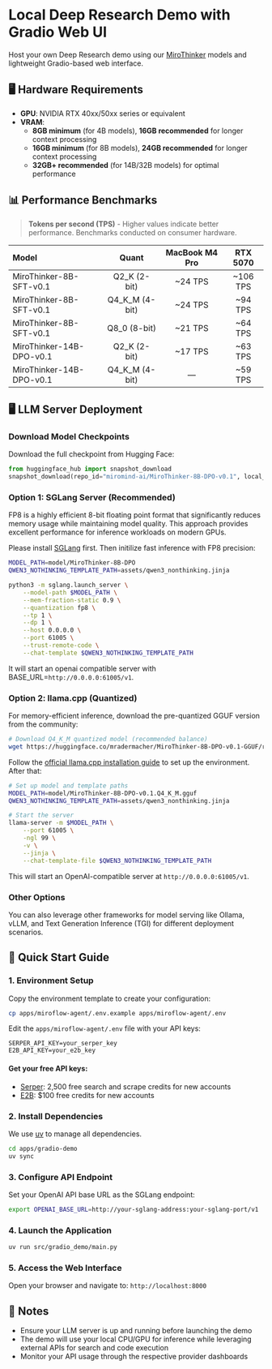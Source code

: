 # Local Deep Research Demo with Gradio Web UI

Host your own Deep Research demo using our [MiroThinker](https://huggingface.co/miromind-ai/MiroThinker-8B-DPO-v0.1) models and lightweight Gradio-based web interface.

## 🖥️ Hardware Requirements
- **GPU**: NVIDIA RTX 40xx/50xx series or equivalent
- **VRAM**:
   - **8GB minimum** (for 4B models), **16GB recommended** for longer context processing
   - **16GB minimum** (for 8B models), **24GB recommended** for longer context processing
   - **32GB+ recommended** (for 14B/32B models) for optimal performance

## 📊 Performance Benchmarks

> **Tokens per second (TPS)** - Higher values indicate better performance. Benchmarks conducted on consumer hardware.

| Model | Quant | MacBook M4 Pro | RTX 5070 |
|:------|:-----:|:--------------:|:--------:|
| MiroThinker-8B-SFT-v0.1 | Q2_K (2-bit) | ~24 TPS | ~106 TPS |
| MiroThinker-8B-SFT-v0.1 | Q4_K_M (4-bit) | ~24 TPS | ~94 TPS |
| MiroThinker-8B-SFT-v0.1 | Q8_0 (8-bit) | ~21 TPS | ~64 TPS |
| MiroThinker-14B-DPO-v0.1 | Q2_K (2-bit) | ~17 TPS | ~63 TPS |
| MiroThinker-14B-DPO-v0.1 | Q4_K_M (4-bit) | — | ~59 TPS |

## 🖥️ LLM Server Deployment

### Download Model Checkpoints

Download the full checkpoint from Hugging Face:
```python
from huggingface_hub import snapshot_download
snapshot_download(repo_id="miromind-ai/MiroThinker-8B-DPO-v0.1", local_dir="model/MiroThinker-8B-DPO")
```

### Option 1: SGLang Server (Recommended)

FP8 is a highly efficient 8-bit floating point format that significantly reduces memory usage while maintaining model quality. This approach provides excellent performance for inference workloads on modern GPUs.

Please install [SGLang](https://github.com/sgl-project/sglang) first. Then initilize fast inference with FP8 precision:
```bash
MODEL_PATH=model/MiroThinker-8B-DPO
QWEN3_NOTHINKING_TEMPLATE_PATH=assets/qwen3_nonthinking.jinja

python3 -m sglang.launch_server \
    --model-path $MODEL_PATH \
    --mem-fraction-static 0.9 \
    --quantization fp8 \
    --tp 1 \
    --dp 1 \
    --host 0.0.0.0 \
    --port 61005 \
    --trust-remote-code \
    --chat-template $QWEN3_NOTHINKING_TEMPLATE_PATH
```

It will start an openai compatible server with BASE_URL=`http://0.0.0.0:61005/v1`.

### Option 2: llama.cpp (Quantized)

For memory-efficient inference, download the pre-quantized GGUF version from the community:

```bash
# Download Q4_K_M quantized model (recommended balance)
wget https://huggingface.co/mradermacher/MiroThinker-8B-DPO-v0.1-GGUF/resolve/main/MiroThinker-8B-DPO-v0.1.Q4_K_M.gguf
```

Follow the [official llama.cpp installation guide](https://github.com/ggml-org/llama.cpp) to set up the environment. After that:

```bash
# Set up model and template paths
MODEL_PATH=model/MiroThinker-8B-DPO-v0.1.Q4_K_M.gguf
QWEN3_NOTHINKING_TEMPLATE_PATH=assets/qwen3_nonthinking.jinja

# Start the server
llama-server -m $MODEL_PATH \
    --port 61005 \
    -ngl 99 \
    -v \
    --jinja \
    --chat-template-file $QWEN3_NOTHINKING_TEMPLATE_PATH
```

This will start an OpenAI-compatible server at `http://0.0.0.0:61005/v1`.


### Other Options

You can also leverage other frameworks for model serving like Ollama, vLLM, and Text Generation Inference (TGI) for different deployment scenarios. 

## 🚀 Quick Start Guide

### 1. **Environment Setup**
   
   Copy the environment template to create your configuration:
   ```bash
   cp apps/miroflow-agent/.env.example apps/miroflow-agent/.env
   ```

   Edit the `apps/miroflow-agent/.env` file with your API keys:
   ```
   SERPER_API_KEY=your_serper_key
   E2B_API_KEY=your_e2b_key
   ```
#### Get your free API keys:
- [Serper](https://serper.dev/): 2,500 free search and scrape credits for new accounts
- [E2B](https://e2b.dev/): $100 free credits for new accounts


### 2. **Install Dependencies**
   We use [uv](https://github.com/astral-sh/uv) to manage all dependencies.

   ```bash
   cd apps/gradio-demo
   uv sync
   ```

### 3. **Configure API Endpoint**
   
   Set your OpenAI API base URL as the SGLang endpoint:
   ```bash
   export OPENAI_BASE_URL=http://your-sglang-address:your-sglang-port/v1
   ```

### 4. **Launch the Application**
   ```bash
   uv run src/gradio_demo/main.py
   ```

### 5. **Access the Web Interface**

   Open your browser and navigate to: `http://localhost:8000`

## 📝 Notes
- Ensure your LLM server is up and running before launching the demo
- The demo will use your local CPU/GPU for inference while leveraging external APIs for search and code execution
- Monitor your API usage through the respective provider dashboards
